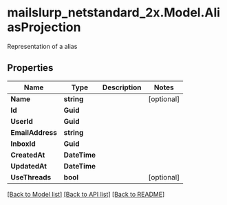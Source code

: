 # mailslurp_netstandard_2x.Model.AliasProjection
Representation of a alias

## Properties

Name | Type | Description | Notes
------------ | ------------- | ------------- | -------------
**Name** | **string** |  | [optional] 
**Id** | **Guid** |  | 
**UserId** | **Guid** |  | 
**EmailAddress** | **string** |  | 
**InboxId** | **Guid** |  | 
**CreatedAt** | **DateTime** |  | 
**UpdatedAt** | **DateTime** |  | 
**UseThreads** | **bool** |  | [optional] 

[[Back to Model list]](../README#documentation-for-models) [[Back to API list]](../README#documentation-for-api-endpoints) [[Back to README]](../README)

